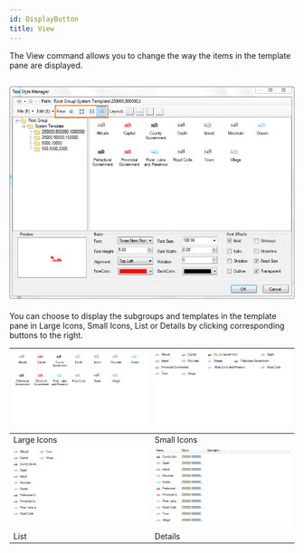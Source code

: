 ```yaml
---
id: DisplayButton
title: View 
---  
```



The View command allows you to change the way the items in the template pane are displayed.

![](img-en/Displaybutton.png)  
---  
  
You can choose to display the subgroups and templates in the template pane in Large Icons, Small Icons, List or Details by clicking corresponding buttons to the right.

![](img-en/Display1.png) | ![](img-en/Display2.png)  
---|---  
Large Icons | Small Icons  
![](img-en/Display3.png) | ![](img-en/Display4.png) 
List | Details  